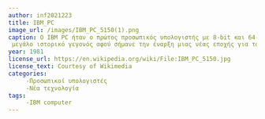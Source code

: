 ```yaml
---
author: inf2021223
title: IBM_PC
image_url: /images/IBM_PC_5150(1).png
caption: Ο IBM PC ήταν ο πρώτος προσωπικός υπολογιστής με 8-bit και 64-bit, που παρουσιάστηκε από την IBM για χρήση στις εφαρμογές γραφείου.Θεωρείται
 μεγάλο ιστορικό γεγονός αφού σήμανε την έναρξη μιας νέας εποχής για τους ηλεκτρονικο.
year: 1981
license_url: https://en.wikipedia.org/wiki/File:IBM_PC_5150.jpg
license_text: Courtesy of Wikimedia
categories:
     -Προσωπικοί υπολογιστές
     -Νέα τεχνολογία
tags:
     -ΙΒΜ computer    
---
```

